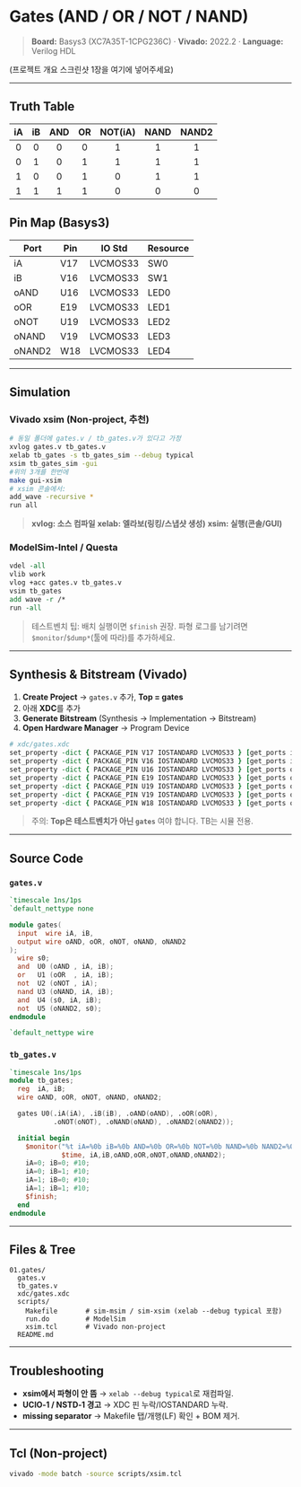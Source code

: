# Gates (AND / OR / NOT / NAND)

> **Board:** Basys3 (XC7A35T-1CPG236C) · **Vivado:** 2022.2 · **Language:** Verilog HDL

(프로젝트 개요 스크린샷 1장을 여기에 넣어주세요)

---

## Truth Table
| iA | iB | AND | OR | NOT(iA) | NAND | NAND2 |
|:-:|:-:|:-:|:-:|:-:|:-:|:-:|
| 0 | 0 | 0 | 0 | 1 | 1 | 1 |
| 0 | 1 | 0 | 1 | 1 | 1 | 1 |
| 1 | 0 | 0 | 1 | 0 | 1 | 1 |
| 1 | 1 | 1 | 1 | 0 | 0 | 0 |

## Pin Map (Basys3)
| Port  | Pin | IO Std   | Resource |
|------|-----|----------|----------|
| iA     | V17 | LVCMOS33 | SW0  |
| iB     | V16 | LVCMOS33 | SW1  |
| oAND   | U16 | LVCMOS33 | LED0 |
| oOR    | E19 | LVCMOS33 | LED1 |
| oNOT   | U19 | LVCMOS33 | LED2 |
| oNAND  | V19 | LVCMOS33 | LED3 |
| oNAND2 | W18 | LVCMOS33 | LED4 |

---

## Simulation

### Vivado xsim (Non‑project, 추천)
```bash
# 동일 폴더에 gates.v / tb_gates.v가 있다고 가정
xvlog gates.v tb_gates.v
xelab tb_gates -s tb_gates_sim --debug typical
xsim tb_gates_sim -gui
#위의 3개를 한번에
make gui-xsim
# xsim 콘솔에서:
add_wave -recursive *
run all
```
> **xvlog: 소스 컴파일**
> **xelab: 엘라보(링킹/스냅샷 생성)**
> **xsim: 실행(콘솔/GUI)**

### ModelSim‑Intel / Questa
```tcl
vdel -all
vlib work
vlog +acc gates.v tb_gates.v
vsim tb_gates
add wave -r /*
run -all
```

> 테스트벤치 팁: 배치 실행이면 `$finish` 권장. 파형 로그를 남기려면 `$monitor`/`$dump*`(툴에 따라)를 추가하세요.

---

## Synthesis & Bitstream (Vivado)

1. **Create Project** → `gates.v` 추가, **Top = gates**
2. 아래 **XDC**를 추가
3. **Generate Bitstream** (Synthesis → Implementation → Bitstream)
4. **Open Hardware Manager** → Program Device

```tcl
# xdc/gates.xdc
set_property -dict { PACKAGE_PIN V17 IOSTANDARD LVCMOS33 } [get_ports iA]
set_property -dict { PACKAGE_PIN V16 IOSTANDARD LVCMOS33 } [get_ports iB]
set_property -dict { PACKAGE_PIN U16 IOSTANDARD LVCMOS33 } [get_ports oAND]
set_property -dict { PACKAGE_PIN E19 IOSTANDARD LVCMOS33 } [get_ports oOR]
set_property -dict { PACKAGE_PIN U19 IOSTANDARD LVCMOS33 } [get_ports oNOT]
set_property -dict { PACKAGE_PIN V19 IOSTANDARD LVCMOS33 } [get_ports oNAND]
set_property -dict { PACKAGE_PIN W18 IOSTANDARD LVCMOS33 } [get_ports oNAND2]
```

> 주의: **Top은 테스트벤치가 아닌 `gates`** 여야 합니다. TB는 시뮬 전용.

---

## Source Code

### `gates.v`
```verilog
`timescale 1ns/1ps
`default_nettype none

module gates(
  input  wire iA, iB,
  output wire oAND, oOR, oNOT, oNAND, oNAND2
);
  wire s0;
  and  U0 (oAND , iA, iB);
  or   U1 (oOR  , iA, iB);
  not  U2 (oNOT , iA);
  nand U3 (oNAND, iA, iB);
  and  U4 (s0, iA, iB);
  not  U5 (oNAND2, s0);
endmodule

`default_nettype wire
```

### `tb_gates.v`
```verilog
`timescale 1ns/1ps
module tb_gates;
  reg  iA, iB;
  wire oAND, oOR, oNOT, oNAND, oNAND2;

  gates U0(.iA(iA), .iB(iB), .oAND(oAND), .oOR(oOR),
           .oNOT(oNOT), .oNAND(oNAND), .oNAND2(oNAND2));

  initial begin
    $monitor("%t iA=%0b iB=%0b AND=%0b OR=%0b NOT=%0b NAND=%0b NAND2=%0b",
             $time, iA,iB,oAND,oOR,oNOT,oNAND,oNAND2);
    iA=0; iB=0; #10;
    iA=0; iB=1; #10;
    iA=1; iB=0; #10;
    iA=1; iB=1; #10;
    $finish;
  end
endmodule
```

---

## Files & Tree
```
01.gates/
  gates.v
  tb_gates.v
  xdc/gates.xdc
  scripts/
    Makefile       # sim-msim / sim-xsim (xelab --debug typical 포함)
    run.do         # ModelSim
    xsim.tcl       # Vivado non-project
  README.md
```

---

## Troubleshooting
- **xsim에서 파형이 안 뜸** → `xelab --debug typical`로 재컴파일.
- **UCIO‑1 / NSTD‑1 경고** → XDC 핀 누락/IOSTANDARD 누락.
- **missing separator** → Makefile 탭/개행(LF) 확인 + BOM 제거.

---

## Tcl (Non‑project)
```bash
vivado -mode batch -source scripts/xsim.tcl
```
